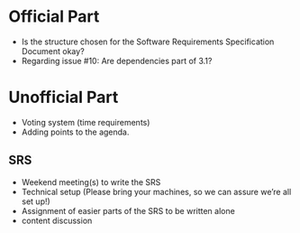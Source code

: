 # Official Part

* Is the structure chosen for the Software Requirements Specification Document okay?
* Regarding issue #10: Are dependencies part of 3.1?


# Unofficial Part
* Voting system (time requirements)
* Adding points to the agenda.

## SRS
* Weekend meeting(s) to write the SRS
* Technical setup (Please bring your machines, so we can assure we’re all set up!)
* Assignment of easier parts of the SRS to be written alone
* content discussion